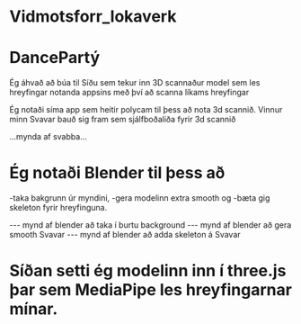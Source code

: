 # Vidmotsforr_lokaverk

# DancePartý

Ég áhvað að búa til Síðu sem tekur inn 3D scannaður model sem les hreyfingar notanda appsins með því að scanna líkams hreyfingar

Ég notaði síma app sem heitir polycam til þess að nota 3d scannið.
Vinnur minn Svavar bauð sig fram sem sjálfboðaliða fyrir 3d scannið


...mynda af svabba...


# Ég notaði Blender til þess að 

  -taka bakgrunn úr myndini, 
  -gera modelinn extra smooth og 
  -bæta gig skeleton fyrir hreyfinguna.

--- mynd af blender að taka í burtu background
--- mynd af blender að gera smooth Svavar
--- mynd af blender að adda skeleton á Svavar


# Síðan setti ég modelinn inn í three.js þar sem MediaPipe les hreyfingarnar mínar.

